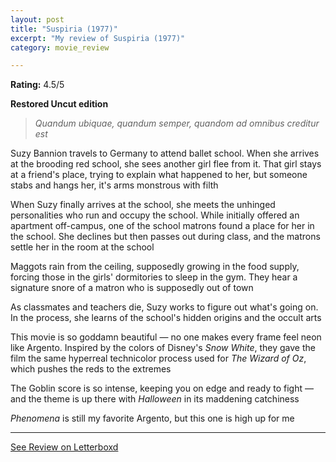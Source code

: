 ```yaml
---
layout: post
title: "Suspiria (1977)"
excerpt: "My review of Suspiria (1977)"
category: movie_review

---
```


**Rating:** 4.5/5

<b>Restored Uncut edition</b>

<blockquote><i>Quandum ubiquae, quandum semper, quandom ad omnibus creditur est</i></blockquote>Suzy Bannion travels to Germany to attend ballet school. When she arrives at the brooding red school, she sees another girl flee from it. That girl stays at a friend's place, trying to explain what happened to her, but someone stabs and hangs her, it's arms monstrous with filth

When Suzy finally arrives at the school, she meets the unhinged personalities who run and occupy the school. While initially offered an apartment off-campus, one of the school matrons found a place for her in the school. She declines but then passes out during class, and the matrons settle her in the room at the school

Maggots rain from the ceiling, supposedly growing in the food supply, forcing those in the girls' dormitories to sleep in the gym. They hear a signature snore of a matron who is supposedly out of town

As classmates and teachers die, Suzy works to figure out what's going on. In the process, she learns of the school's hidden origins and the occult arts

This movie is so goddamn beautiful — no one makes every frame feel neon like Argento. Inspired by the colors of Disney's <i>Snow White</i>, they gave the film the same hyperreal technicolor process used for <i>The Wizard of Oz</i>, which pushes the reds to the extremes

The Goblin score is so intense, keeping you on edge and ready to fight — and the theme is up there with <i>Halloween</i> in its maddening catchiness

<i>Phenomena</i> is still my favorite Argento, but this one is high up for me

<hr>

[See Review on Letterboxd](https://boxd.it/4V7Xsd)
